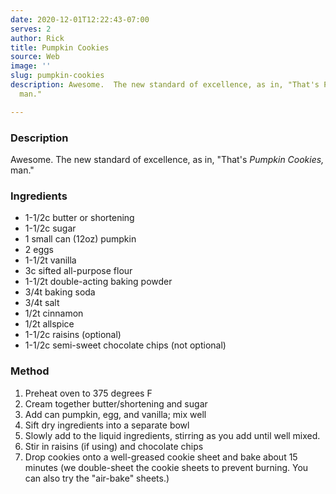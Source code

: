 ```yaml
---
date: 2020-12-01T12:22:43-07:00
serves: 2
author: Rick
title: Pumpkin Cookies
source: Web
image: ''
slug: pumpkin-cookies
description: Awesome.  The new standard of excellence, as in, "That's Pumpkin Cookies,
  man."

---
```

### Description

Awesome.  The new standard of excellence, as in, "That's _Pumpkin Cookies,_ man."

### Ingredients

* 1-1/2c butter or shortening
* 1-1/2c sugar
* 1 small can (12oz) pumpkin
* 2 eggs
* 1-1/2t vanilla
* 3c sifted all-purpose flour
* 1-1/2t double-acting baking powder
* 3/4t baking soda
* 3/4t salt
* 1/2t cinnamon
* 1/2t allspice
* 1-1/2c raisins (optional)
* 1-1/2c semi-sweet chocolate chips (not optional)

### Method

1. Preheat oven to 375 degrees F
2. Cream together butter/shortening and sugar
3. Add can pumpkin, egg, and vanilla; mix well
4. Sift dry ingredients into a separate bowl
5. Slowly add to the liquid ingredients, stirring as you add until well mixed.
6. Stir in raisins (if using) and chocolate chips
7. Drop cookies onto a well-greased cookie sheet and bake about 15 minutes (we double-sheet the cookie sheets to prevent burning.  You can also try the "air-bake" sheets.)